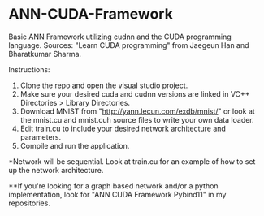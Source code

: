 # ANN-CUDA-Framework
Basic ANN Framework utilizing cudnn and the CUDA programming language. Sources: "Learn CUDA programming" from Jaegeun Han and Bharatkumar Sharma.

Instructions: 
   1. Clone the repo and open the visual studio project. 
   2. Make sure your desired cuda and cudnn versions are linked in VC++ Directories > Library Directories.
   3. Download MNIST from "http://yann.lecun.com/exdb/mnist/" or look at the mnist.cu and mnist.cuh source files to write your own data loader.
   4. Edit train.cu to include your desired network architecture and parameters.
   5. Compile and run the application.

*Network will be sequential. Look at train.cu for an example of how to set up the network architecture.

**If you're looking for a graph based network and/or a python implementation, look for "ANN CUDA Framework Pybind11" in my repositories.
